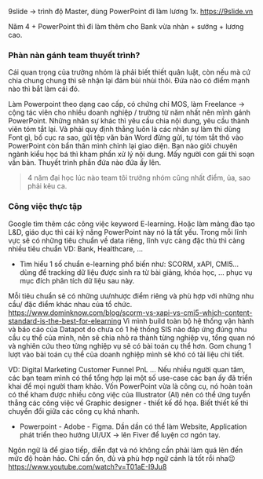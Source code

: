9slide -> trình độ Master, dùng PowerPoint đi làm lương 1x. 
https://9slide.vn

Năm 4 + PowerPoint thì đi làm thêm cho Bank vừa nhàn + sướng + lương cao.
### Phàn nàn gánh team thuyết trình?
Cái quan trọng của trưởng nhóm là phải biết thiết quân luật, còn nếu mà cứ chia chung chung thì sẽ nhận lại đám bùi nhùi thôi. Đứa nào có điểm mạnh nào thì bắt làm cái đó. 

Làm Powerpoint theo dạng cao cấp, có chứng chỉ MOS, làm Freelance -> cộng tác viên cho nhiều doanh nghiệp / trường từ năm nhất nên mình gánh PowerPoint. 
Những nhân sự khác thì yêu cầu chia nội dung, yêu cầu thành viên tóm tắt lại. Và phải quy định thẳng luôn là các nhân sự làm thì dùng Font gì, bố cục ra sao, gửi tệp văn bản Word đừng gửi, tự tóm tắt thô vào PowerPoint còn bẩn thân mình chỉnh lại giao diện. Bạn nào giỏi chuyên ngành kiểu học bá thì kham phần xử lý nội dung. Mấy người con gái thì soạn văn bản. Thuyết trình phần đứa nào đứa ấy lên.
> 4 năm đại học lúc nào team tôi trưởng nhóm cũng nhất điểm, ủa, sao phải kêu ca.
### Công việc thực tập

Google tìm thêm các công việc keyword E-learning. Hoặc làm mảng đào tạo L&D, giáo dục thì cái kỹ năng PowerPoint này nó là tất yếu. Trong mỗi lĩnh vực sẽ có những tiêu chuẩn về data riêng, lĩnh vực càng đặc thù thì càng nhiều tiêu chuẩn VD: Bank, Healthcare, ... 
- Tìm hiểu 1 số chuẩn e-learning phổ biến như: SCORM, xAPI, CMI5... dùng để tracking dữ liệu được sinh ra từ bài giảng, khóa học, ... phục vụ mục đích phân tích dữ liệu sau này.

Mỗi tiêu chuẩn sẽ có những ưu/nhược điểm riêng và phù hợp với những nhu cầu/ đặc điểm khác nhau của tổ chức. 
https://www.dominknow.com/blog/scorm-vs-xapi-vs-cmi5-which-content-standard-is-the-best-for-elearning
Vì mình build toàn bộ hệ thống vận hành và báo cáo của Datapot do chưa có 1 hệ thống SIS nào đáp ứng đúng nhu cầu cụ thể của mình, nên sẽ chia nhỏ ra thành từng nghiệp vụ, tổng quan nó và nghiên cứu theo từng nghiệp vụ sẽ có bài toán cụ thể hơn. Gom chung 1 lượt vào bài toán cụ thể của doanh nghiệp mình sẽ khó có tài liệu chi tiết.

VD:
Digital Marketing
Customer Funnel
PnL
...
Nếu nhiều người quan tâm, các bạn team mình có thể tổng hợp lại một số use-case các bạn ấy đã triển khai để mọi người tham khảo. Vốn PowerPoint vừa là công cụ, nó hoàn toàn có thể kham được nhiều công việc của Illustrator (AI) nên có thể ứng tuyển thẳng các công việc về Graphic designer - thiết kế đồ họa. Biết thiết kế thì chuyển đổi giữa các công cụ khá nhanh. 
- Powerpoint - Adobe - Figma. Dần dần có thể làm Website, Application phát triển theo hướng UI/UX -> lên Fiver để luyện cơ ngón tay.

Ngôn ngữ là để giao tiếp, diễn đạt và nó không cần phải làm quá lên đến mức độ hoàn hảo. Chỉ cần ổn, đủ và phù hợp ngữ cảnh là tốt rồi nha😉
https://www.youtube.com/watch?v=T01aE-I9Ju8